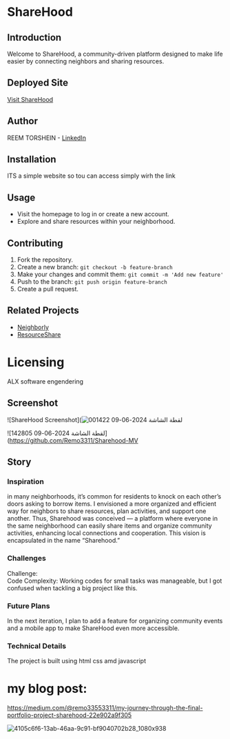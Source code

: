 # ShareHood

## Introduction
Welcome to ShareHood, a community-driven platform designed to make life easier by connecting neighbors and sharing resources.

## Deployed Site
[Visit ShareHood](https://remo3311.github.io/Sharehood-MVP)

## Author
REEM TORSHEIN - [LinkedIn](www.linkedin.com/in/reem-torshin-73829128a)

## Installation
ITS a simple website so tou can access simply wirh the link 

## Usage
- Visit the homepage to log in or create a new account.
- Explore and share resources within your neighborhood.

## Contributing
1. Fork the repository.
2. Create a new branch: `git checkout -b feature-branch`
3. Make your changes and commit them: `git commit -m 'Add new feature'`
4. Push to the branch: `git push origin feature-branch`
5. Create a pull request.

## Related Projects
- [Neighborly](https://github.com/username/neighborly)
- [ResourceShare](https://github.com/username/resourceshare)

# Licensing
ALX software engendering

## Screenshot
![ShareHood Screenshot](![لقطة الشاشة 2024-06-09 001422](https://github.com/Remo3311/Sharehood-MVP/assets/140193991/14066d80-70c6-4e8a-b888-34573fd4099e)


 ![لقطة الشاشة 2024-06-09 142805](https://github.com/Remo3311/Sharehood-MV


## Story
### Inspiration
in many neighborhoods, it’s common for residents to knock on each other’s doors asking to borrow items. I envisioned a more organized and efficient way for neighbors to share resources,
plan activities, and support one another. Thus, Sharehood was conceived — a platform where everyone in the same neighborhood can easily share items and organize community activities, enhancing local connections and cooperation.
This vision is encapsulated in the name “Sharehood.”

### Challenges
Challenge:  
Code Complexity: Working codes for small tasks was manageable, but I got confused when tackling a big project like this.

### Future Plans
In the next iteration, I plan to add a feature for organizing community events and a mobile app to make ShareHood even more accessible.

### Technical Details
The project is built using html css amd javascript 

# my blog post:
https://medium.com/@remo33553311/my-journey-through-the-final-portfolio-project-sharehood-22e902a9f305

![4105c6f6-13ab-46aa-9c91-bf9040702b28_1080x938](https://github.com/Remo3311/Sharehood-MVP/assets/140193991/c76cdbf9-a331-47c8-81b0-ea282c58da2b)

